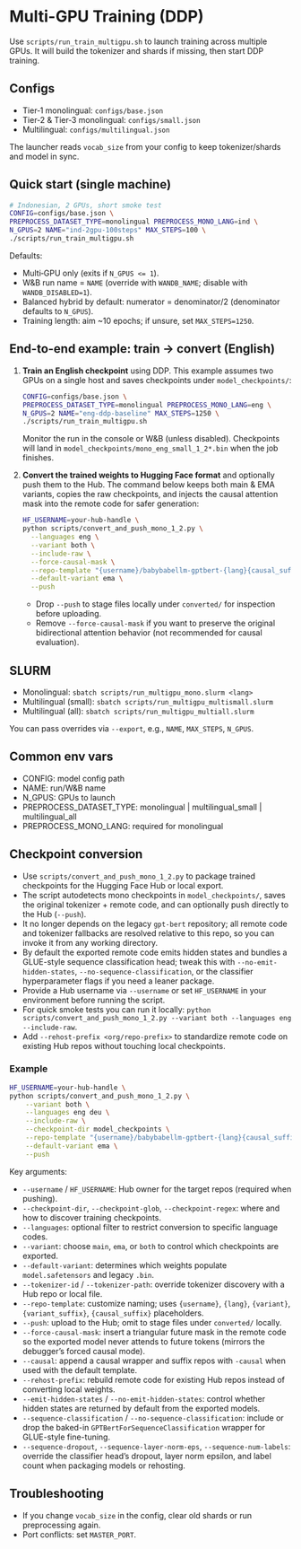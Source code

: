 # Multi-GPU Training (DDP)

Use `scripts/run_train_multigpu.sh` to launch training across multiple GPUs. It will build the tokenizer and shards if missing, then start DDP training.

## Configs

- Tier‑1 monolingual: `configs/base.json`
- Tier‑2 & Tier‑3 monolingual: `configs/small.json`
- Multilingual: `configs/multilingual.json`

The launcher reads `vocab_size` from your config to keep tokenizer/shards and model in sync.

## Quick start (single machine)

```bash
# Indonesian, 2 GPUs, short smoke test
CONFIG=configs/base.json \
PREPROCESS_DATASET_TYPE=monolingual PREPROCESS_MONO_LANG=ind \
N_GPUS=2 NAME="ind-2gpu-100steps" MAX_STEPS=100 \
./scripts/run_train_multigpu.sh
```

Defaults:

- Multi‑GPU only (exits if `N_GPUS <= 1`).
- W&B run name = `NAME` (override with `WANDB_NAME`; disable with `WANDB_DISABLED=1`).
- Balanced hybrid by default: numerator = denominator/2 (denominator defaults to `N_GPUS`).
- Training length: aim ~10 epochs; if unsure, set `MAX_STEPS=1250`.

## End-to-end example: train → convert (English)

1. **Train an English checkpoint** using DDP. This example assumes two GPUs on a single host and saves checkpoints under `model_checkpoints/`:

	```bash
	CONFIG=configs/base.json \
	PREPROCESS_DATASET_TYPE=monolingual PREPROCESS_MONO_LANG=eng \
	N_GPUS=2 NAME="eng-ddp-baseline" MAX_STEPS=1250 \
	./scripts/run_train_multigpu.sh
	```

	Monitor the run in the console or W&B (unless disabled). Checkpoints will land in `model_checkpoints/mono_eng_small_1_2*.bin` when the job finishes.

2. **Convert the trained weights to Hugging Face format** and optionally push them to the Hub. The command below keeps both main & EMA variants, copies the raw checkpoints, and injects the causal attention mask into the remote code for safer generation:

	```bash
	HF_USERNAME=your-hub-handle \
	python scripts/convert_and_push_mono_1_2.py \
	  --languages eng \
	  --variant both \
	  --include-raw \
	  --force-causal-mask \
	  --repo-template "{username}/babybabellm-gptbert-{lang}{causal_suffix}" \
	  --default-variant ema \
	  --push
	```

	- Drop `--push` to stage files locally under `converted/` for inspection before uploading.
	- Remove `--force-causal-mask` if you want to preserve the original bidirectional attention behavior (not recommended for causal evaluation).

## SLURM

- Monolingual: `sbatch scripts/run_multigpu_mono.slurm <lang>`
- Multilingual (small): `sbatch scripts/run_multigpu_multismall.slurm`
- Multilingual (all): `sbatch scripts/run_multigpu_multiall.slurm`

You can pass overrides via `--export`, e.g., `NAME`, `MAX_STEPS`, `N_GPUS`.

## Common env vars

- CONFIG: model config path
- NAME: run/W&B name
- N_GPUS: GPUs to launch
- PREPROCESS_DATASET_TYPE: monolingual | multilingual_small | multilingual_all
- PREPROCESS_MONO_LANG: required for monolingual

## Checkpoint conversion

- Use `scripts/convert_and_push_mono_1_2.py` to package trained checkpoints for the Hugging Face Hub or local export.
- The script autodetects mono checkpoints in `model_checkpoints/`, saves the original tokenizer + remote code, and can optionally push directly to the Hub (`--push`).
- It no longer depends on the legacy `gpt-bert` repository; all remote code and tokenizer fallbacks are resolved relative to this repo, so you can invoke it from any working directory.
- By default the exported remote code emits hidden states and bundles a GLUE-style sequence classification head; tweak this with `--no-emit-hidden-states`, `--no-sequence-classification`, or the classifier hyperparameter flags if you need a leaner package.
- Provide a Hub username via `--username` or set `HF_USERNAME` in your environment before running the script.
- For quick smoke tests you can run it locally: `python scripts/convert_and_push_mono_1_2.py --variant both --languages eng --include-raw`.
- Add `--rehost-prefix <org/repo-prefix>` to standardize remote code on existing Hub repos without touching local checkpoints.

### Example

```bash
HF_USERNAME=your-hub-handle \
python scripts/convert_and_push_mono_1_2.py \
	--variant both \
	--languages eng deu \
	--include-raw \
	--checkpoint-dir model_checkpoints \
	--repo-template "{username}/babybabellm-gptbert-{lang}{causal_suffix}" \
	--default-variant ema \
	--push
```

Key arguments:

- `--username` / `HF_USERNAME`: Hub owner for the target repos (required when pushing).
- `--checkpoint-dir`, `--checkpoint-glob`, `--checkpoint-regex`: where and how to discover training checkpoints.
- `--languages`: optional filter to restrict conversion to specific language codes.
- `--variant`: choose `main`, `ema`, or `both` to control which checkpoints are exported.
- `--default-variant`: determines which weights populate `model.safetensors` and legacy `.bin`.
- `--tokenizer-id` / `--tokenizer-path`: override tokenizer discovery with a Hub repo or local file.
- `--repo-template`: customize naming; uses `{username}`, `{lang}`, `{variant}`, `{variant_suffix}`, `{causal_suffix}` placeholders.
- `--push`: upload to the Hub; omit to stage files under `converted/` locally.
- `--force-causal-mask`: insert a triangular future mask in the remote code so the exported model never attends to future tokens (mirrors the debugger’s forced causal mode).
- `--causal`: append a causal wrapper and suffix repos with `-causal` when used with the default template.
- `--rehost-prefix`: rebuild remote code for existing Hub repos instead of converting local weights.
- `--emit-hidden-states` / `--no-emit-hidden-states`: control whether hidden states are returned by default from the exported models.
- `--sequence-classification` / `--no-sequence-classification`: include or drop the baked-in `GPTBertForSequenceClassification` wrapper for GLUE-style fine-tuning.
- `--sequence-dropout`, `--sequence-layer-norm-eps`, `--sequence-num-labels`: override the classifier head’s dropout, layer norm epsilon, and label count when packaging models or rehosting.

## Troubleshooting

- If you change `vocab_size` in the config, clear old shards or run preprocessing again.
- Port conflicts: set `MASTER_PORT`.
